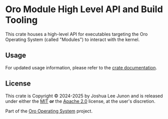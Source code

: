 # Oro Module High Level API and Build Tooling

This crate houses a high-level API for executables targeting the Oro Operating System
(called "Modules") to interact with the kernel.

## Usage
For updated usage information, please refer to the [crate documentation](https://docs.rs/oro).

## License
This crate is Copyright &copy; 2024-2025 by Joshua Lee Junon and is released under either
the [MIT](LICENSE.mit) **or** the [Apache 2.0](LICENSE.apache-2.0) license, at the
user's discretion.

Part of the [Oro Operating System](https://github.com/oro-os) project.
